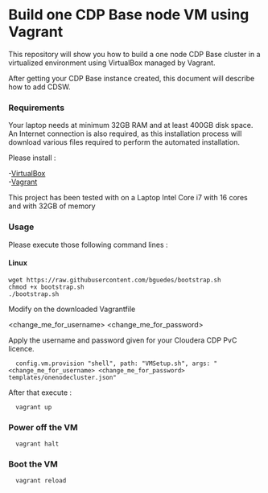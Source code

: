 # Build one CDP Base node VM using Vagrant

This repository will show you how to build a one node CDP Base cluster in a virtualized environment using VirtualBox managed by Vagrant.

After getting your CDP Base instance created, this document will describe how to add CDSW.

### Requirements

Your laptop needs at minimum 32GB RAM and at least 400GB disk space. <br />
An Internet connection is also required, as this installation process will download various files required to perform the automated installation.<br />

Please install :

-[VirtualBox](https://www.virtualbox.org/)\
-[Vagrant](https://www.vagrantup.com/)
  
This project has been tested with on a Laptop Intel Core i7 with 16 cores and with 32GB of memory<p>  

### Usage
  
Please execute those following command lines :

#### Linux 
  
```
wget https://raw.githubusercontent.com/bguedes/bootstrap.sh
chmod +x bootstrap.sh
./bootstrap.sh

```
  
Modify on the downloaded Vagrantfile

<change_me_for_username>
<change_me_for_password>
  
Apply the username and password given for your Cloudera CDP PvC licence.

```
  config.vm.provision "shell", path: "VMSetup.sh", args: "<change_me_for_username> <change_me_for_password> templates/onenodecluster.json"
```

After that execute :  
  
``` 
  vagrant up
```  
  
### Power off the VM  
  
``` 
  vagrant halt
```    

### Boot the VM  
  
``` 
  vagrant reload
```    
